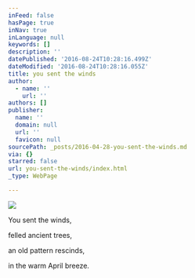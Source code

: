 ```yaml
---
inFeed: false
hasPage: true
inNav: true
inLanguage: null
keywords: []
description: ''
datePublished: '2016-08-24T10:28:16.499Z'
dateModified: '2016-08-24T10:28:16.055Z'
title: you sent the winds
author:
  - name: ''
    url: ''
authors: []
publisher:
  name: ''
  domain: null
  url: ''
  favicon: null
sourcePath: _posts/2016-04-28-you-sent-the-winds.md
via: {}
starred: false
url: you-sent-the-winds/index.html
_type: WebPage

---
```

![](https://the-grid-user-content.s3-us-west-2.amazonaws.com/e93f2bdb-3c10-4928-a631-e644798a5d59.jpg)

You sent the winds,

felled ancient trees,

an old pattern rescinds,

in the warm April breeze.